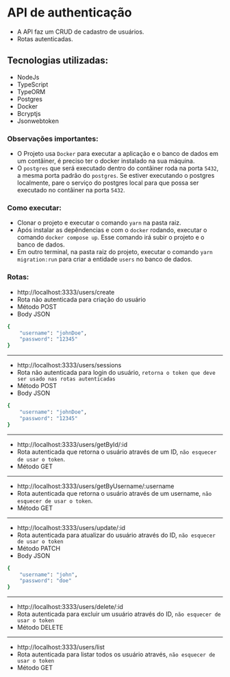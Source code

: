 # API de authenticação

- A API faz um CRUD de cadastro de usuários.
- Rotas autenticadas.

## Tecnologias utilizadas:

- NodeJs
- TypeScript
- TypeORM
- Postgres
- Docker
- Bcryptjs
- Jsonwebtoken

### Observações importantes:

- O Projeto usa `Docker` para executar a aplicação e o banco de dados em um contâiner, é preciso ter o docker instalado na sua máquina.
- O `postgres` que será executado dentro do contâiner roda na porta `5432`, a mesma porta padrão do `postgres`. Se estiver executando o postgres localmente, pare o serviço do postgres local para que possa ser executado no contâiner na porta `5432`.

### Como executar:

- Clonar o projeto e executar o comando `yarn` na pasta raiz.
- Após instalar as depêndencias e com o `docker` rodando, executar o comando `docker compose up`. Esse comando irá subir o projeto e o banco de dados.
- Em outro terminal, na pasta raiz do projeto, executar o comando `yarn migration:run` para criar a entidade `users` no banco de dados.

### Rotas:

- http://localhost:3333/users/create
- Rota não autenticada para criação do usuário
- Método POST
- Body JSON

```bash
{
	"username": "johnDoe",
	"password": "12345"
}
```

---

- http://localhost:3333/users/sessions
- Rota não autenticada para login do usuário, `retorna o token que deve ser usado nas rotas autenticadas`
- Método POST
- Body JSON

```bash
{
	"username": "johnDoe",
	"password": "12345"
}
```

---

- http://localhost:3333/users/getById/:id
- Rota autenticada que retorna o usuário através de um ID, `não esquecer de usar o token`.
- Método GET

---

- http://localhost:3333/users/getByUsername/:username
- Rota autenticada que retorna o usuário através de um username, `não esquecer de usar o token`.
- Método GET

---

- http://localhost:3333/users/update/:id
- Rota autenticada para atualizar do usuário através do ID, `não esquecer de usar o token`
- Método PATCH
- Body JSON

```bash
{
	"username": "john",
	"password": "doe"
}
```

---

- http://localhost:3333/users/delete/:id
- Rota autenticada para excluir um usuário através do ID, `não esquecer de usar o token`
- Método DELETE

---

- http://localhost:3333/users/list
- Rota autenticada para listar todos os usuário através, `não esquecer de usar o token`
- Método GET

